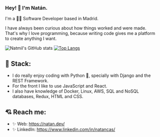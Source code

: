 ### Hey! 👋 I'm Natán.

I'm a 👨‍💻 Software Developer based in Madrid.

I have always been curious about how things worked and were made. That's why I love programming, because writing code gives me a platform to create anything I want.

![Natmil's GitHub stats](https://github-readme-stats.vercel.app/api?username=natmil&theme=default&show_icons=true) [![Top Langs](https://github-readme-stats.vercel.app/api/top-langs/?username=natmil&layout=compact&theme=default)](https://github.com/natmil/github-readme-stats)

## 💾 Stack: 

* I do really enjoy coding with Python 🐍, specially with Django and the REST Framework.
* For the front I like to use JavaScript and React.
* I also have knowledge of Docker, Linux, AWS, SQL and NoSQL databases, Redux, HTML and CSS.


## 💘 Reach me: 

* ✨ Web: https://natan.dev/
* ✨ LinkedIn: https://www.linkedin.com/in/natancas/

